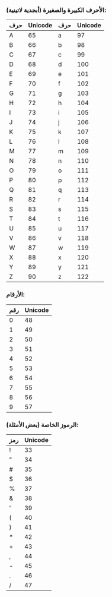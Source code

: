 
### الأحرف الكبيرة والصغيرة (أبجدية لاتينية):

| حرف | Unicode | حرف | Unicode |
|-----|---------|-----|---------|
| A   | 65      | a   | 97      |
| B   | 66      | b   | 98      |
| C   | 67      | c   | 99      |
| D   | 68      | d   | 100     |
| E   | 69      | e   | 101     |
| F   | 70      | f   | 102     |
| G   | 71      | g   | 103     |
| H   | 72      | h   | 104     |
| I   | 73      | i   | 105     |
| J   | 74      | j   | 106     |
| K   | 75      | k   | 107     |
| L   | 76      | l   | 108     |
| M   | 77      | m   | 109     |
| N   | 78      | n   | 110     |
| O   | 79      | o   | 111     |
| P   | 80      | p   | 112     |
| Q   | 81      | q   | 113     |
| R   | 82      | r   | 114     |
| S   | 83      | s   | 115     |
| T   | 84      | t   | 116     |
| U   | 85      | u   | 117     |
| V   | 86      | v   | 118     |
| W   | 87      | w   | 119     |
| X   | 88      | x   | 120     |
| Y   | 89      | y   | 121     |
| Z   | 90      | z   | 122     |

### الأرقام:

| رقم | Unicode |
|-----|---------|
| 0   | 48      |
| 1   | 49      |
| 2   | 50      |
| 3   | 51      |
| 4   | 52      |
| 5   | 53      |
| 6   | 54      |
| 7   | 55      |
| 8   | 56      |
| 9   | 57      |

### الرموز الخاصة (بعض الأمثلة):

| رمز | Unicode |
|-----|---------|
| !   | 33      |
| "   | 34      |
| #   | 35      |
| $   | 36      |
| %   | 37      |
| &   | 38      |
| '   | 39      |
| (   | 40      |
| )   | 41      |
| *   | 42      |
| +   | 43      |
| ,   | 44      |
| -   | 45      |
| .   | 46      |
| /   | 47      |

